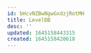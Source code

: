 ```yaml
---
id: bHcvNZBwNgwGxdzjRotMH
title: LevelDB
desc: ''
updated: 1645158443315
created: 1645158420618
---
```



